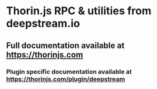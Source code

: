 # Thorin.js RPC & utilities from deepstream.io
## Full documentation available at https://thorinjs.com

### Plugin specific documentation available at https://thorinjs.com/plugin/deepstream